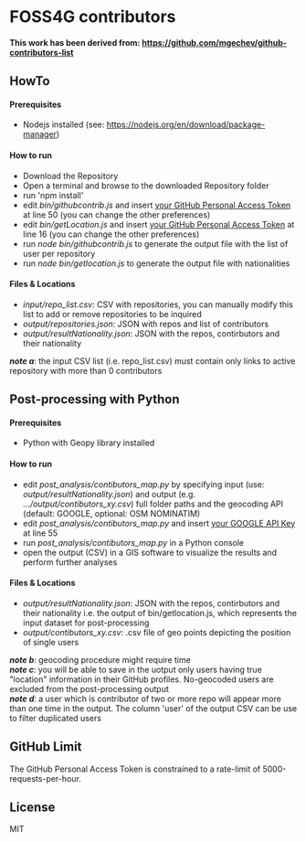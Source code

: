 # FOSS4G contributors

#### This work has been derived from: https://github.com/mgechev/github-contributors-list

## HowTo
#### Prerequisites
 - Nodejs installed (see: https://nodejs.org/en/download/package-manager)

#### How to run
-  Download the Repository
-  Open a terminal and browse to the downloaded Repository folder
-  run 'npm install'
-  edit _bin/githubcontrib.js_ and insert [your GitHub Personal Access Token] at line 50 (you can change the other preferences)
-  edit _bin/getLocation.js_ and insert [your GitHub Personal Access Token] at line 16 (you can change the other preferences)
-  run _node bin/githubcontrib.js_ to generate the output file with the list of user per repository
-  run _node bin/getlocation.js_ to generate the output file with nationalities

#### Files & Locations
-  _input/repo_list.csv_: CSV with repositories, you can manually modify this list to add or remove repositories to be inquired
-  _output/repositories.json_: JSON with repos and list of contributors
-  _output/resultNationality.json_: JSON with the repos, contirbutors and their nationality

***note a***: the input CSV list (i.e. repo_list.csv) must contain only links to active repository with more than 0 contributors </br>

## Post-processing with Python
#### Prerequisites
 - Python with Geopy library installed

#### How to run
-  edit _post_analysis/contibutors_map.py_ by specifying input (use: _output/resultNationality.json_) and output (e.g. _.../output/contibutors_xy.csv_) full folder paths and the geocoding API (default: GOOGLE, optional: OSM NOMINATIM)
-  edit _post_analysis/contibutors_map.py_ and insert [your GOOGLE API Key] at line 55
-  run _post_analysis/contibutors_map.py_ in a Python console
-  open the output (CSV) in a GIS software to visualize the results and perform further analyses


#### Files & Locations
-  _output/resultNationality.json_: JSON with the repos, contirbutors and their nationality i.e. the output of bin/getlocation.js, which represents the input dataset for post-processing
-  _output/contibutors_xy.csv_: .csv file of geo points depicting the position of single users

***note b***: geocoding procedure might require time </br>
***note c***: you will be able to save in the uotput only users having true "location" information in their GitHub profiles. No-geocoded users are excluded from the post-processing output</br>
***note d***: a user which is contributor of two or more repo will appear more than one time in the output. The column 'user' of the output CSV can be use to filter duplicated users</br>

## GitHub Limit

The GitHub Personal Access Token is constrained to a rate-limit of 5000-requests-per-hour. 

## License

MIT

[your GitHub Personal Access Token]:<https://help.github.com/articles/creating-a-personal-access-token-for-the-command-line/>
[your GOOGLE API Key]:<https://developers.google.com/maps/documentation/geocoding/get-api-key>
